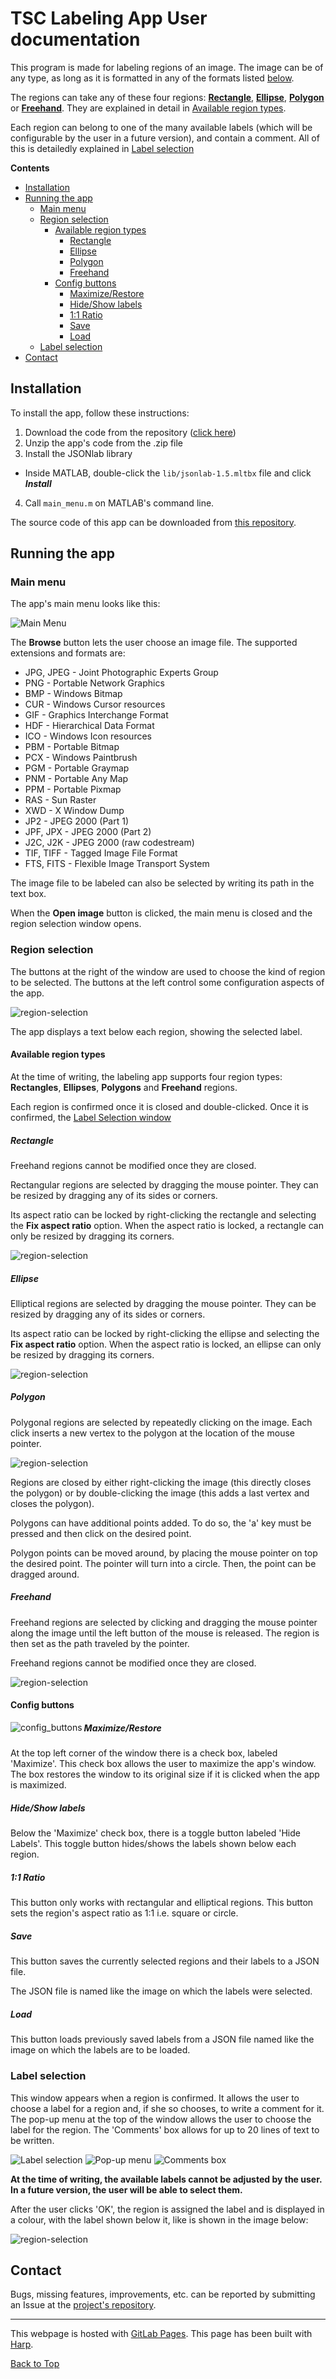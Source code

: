# TSC Labeling App User documentation

This program is made for labeling regions of an image. The image can be of any
type, as long as it is formatted in any of the formats
listed [below](#file-types).

The regions can take any of these four regions: **[Rectangle](#rectangle)**,
**[Ellipse](#ellipse)**, **[Polygon](#polygon)** or **[Freehand](#freehand)**.
They are explained in detail in [Available region types](#available-region-types).

Each region can belong to one of the many available labels (which will be
configurable by the user in a future version), and contain a comment. All of
this is detailedly explained in [Label selection](#label-selection)

<!-- This app has been developed for the project **NOM_PROJECTE** from the Image
Processing Group ([GPI]) at the Signal Theory and Communications
Department ([TSC]) of Universitat Politècnica de Catalunya - BarcelonaTech
([UPC]). It has been funded by the UPC's Centre for Development
Cooperation ([CCD]), as a part of its [UPC project on neglected diseases][neglected-diseases]. -->

<!-- START doctoc generated TOC please keep comment here to allow auto update -->
<!-- DON'T EDIT THIS SECTION, INSTEAD RE-RUN doctoc TO UPDATE -->
**Contents**

- [Installation](#installation)
- [Running the app](#running-the-app)
    - [Main menu](#main-menu)
    - [Region selection](#region-selection)
        - [Available region types](#available-region-types)
            - [Rectangle](#rectangle)
            - [Ellipse](#ellipse)
            - [Polygon](#polygon)
            - [Freehand](#freehand)
        - [Config buttons](#config-buttons)
            - [Maximize/Restore](#maximizerestore)
            - [Hide/Show labels](#hideshow-labels)
            - [1:1 Ratio](#11-ratio)
            - [Save](#save)
            - [Load](#load)
    - [Label selection](#label-selection)
- [Contact](#contact)

<!-- END doctoc generated TOC please keep comment here to allow auto update -->

<a name="installation"></a>
## Installation

To install the app, follow these instructions:

1. Download the code from the repository ([click here][src_down])
2. Unzip the app's code from the .zip file
3. Install the JSONlab library
  - Inside MATLAB, double-click the `lib/jsonlab-1.5.mltbx` file and click ***Install***
4. Call `main_menu.m` on MATLAB's command line.

The source code of this app can be downloaded from [this repository][projrepo].

<a name="running-the-app"></a>
## Running the app

<a name="main-menu"></a>
### Main menu

The app's main menu looks like this:

![Main Menu](screenshots/main_menu.svg)

<a name="file-types"></a>
The **Browse** button lets the user choose an image file. The supported
extensions and formats are:

- JPG, JPEG - Joint Photographic Experts Group
- PNG - Portable Network Graphics
- BMP - Windows Bitmap
- CUR - Windows Cursor resources
- GIF - Graphics Interchange Format
- HDF - Hierarchical Data Format
- ICO - Windows Icon resources
- PBM - Portable Bitmap
- PCX - Windows Paintbrush
- PGM - Portable Graymap
- PNM - Portable Any Map
- PPM - Portable Pixmap
- RAS - Sun Raster
- XWD - X Window Dump
- JP2 - JPEG 2000 (Part 1)
- JPF, JPX - JPEG 2000 (Part 2)
- J2C, J2K - JPEG 2000 (raw codestream)
- TIF, TIFF - Tagged Image File Format
- FTS, FITS - Flexible Image Transport System

The image file to be labeled can also be selected by writing its path in the
text box.

When the **Open image** button is clicked, the main menu is closed and the
region selection window opens.

<a name="region-selection"></a>
### Region selection

The buttons at the right of the window are used to choose the kind of region to
be selected. The buttons at the left control some configuration aspects of the
app.

![region-selection](screenshots/region_selection.svg)

The app displays a text below each region, showing the selected label.

<a name="available-region-types"></a>
#### Available region types

At the time of writing, the labeling app supports four region types:
**Rectangles**, **Ellipses**, **Polygons** and **Freehand** regions.

Each region is confirmed once it is closed and double-clicked. Once it is
confirmed, the [Label Selection window](#label-selection)

<a name="rectangle"></a>
##### Rectangle

Freehand regions cannot be modified once they are closed.

Rectangular regions are selected by dragging the mouse pointer. They can be
resized by dragging any of its sides or corners.

Its aspect ratio can be locked by right-clicking the rectangle and selecting the
**Fix aspect ratio** option. When the aspect ratio is locked, a rectangle can
only be resized by dragging its corners.

![region-selection](screenshots/rect_fix_aspect_ratio.png)

<a name="ellipse"></a>
##### Ellipse

Elliptical regions are selected by dragging the mouse pointer. They can be
resized by dragging any of its sides or corners.

Its aspect ratio can be locked by right-clicking the ellipse and selecting the
**Fix aspect ratio** option. When the aspect ratio is locked, an ellipse can
only be resized by dragging its corners.

![region-selection](screenshots/ellipse_fix_aspect_ratio.png)

<a name="polygon"></a>
##### Polygon

Polygonal regions are selected by repeatedly clicking on the image. Each click
inserts a new vertex to the polygon at the location of the mouse pointer.

![region-selection](screenshots/polygon_points.png)

Regions are closed by either right-clicking the image (this directly closes the
polygon) or by double-clicking the image (this adds a last vertex and closes the
polygon).

Polygons can have additional points added. To do so, the 'a' key must be pressed
and then click on the desired point.

Polygon points can be moved around, by placing the mouse pointer on top the
desired point. The pointer will turn into a circle. Then, the point can be
dragged around.

<a name="freehand"></a>
##### Freehand

Freehand regions are selected by clicking and dragging the mouse pointer along
the image until the left button of the mouse is released. The region is then set
as the path traveled by the pointer.

Freehand regions cannot be modified once they are closed.

![region-selection](screenshots/freehand_region.png)

<a name="config-buttons"></a>
#### Config buttons

<img align="left" alt=config_buttons src="screenshots/config_buttons.svg">

<a name="maximizerestore"></a>
##### Maximize/Restore

At the top left corner of the window there is a check box, labeled 'Maximize'.
This check box allows the user to maximize the app's window. The box restores
the window to its original size if it is clicked when the app is maximized.

<a name="hideshow-labels"></a>
##### Hide/Show labels

Below the 'Maximize' check box, there is a toggle button labeled 'Hide Labels'.
This toggle button hides/shows the labels shown below each region.

<a name="11-ratio"></a>
##### 1:1 Ratio

This button only works with rectangular and elliptical regions. This button sets
the region's aspect ratio as 1:1 i.e. square or circle.

<a name="save"></a>
##### Save

This button saves the currently selected regions and their labels to a JSON file.

The JSON file is named like the image on which the labels were selected.

<a name="load"></a>
##### Load

This button loads previously saved labels from a JSON file named like the image
on which the labels are to be loaded.

<a name="label-selection"></a>
### Label selection

This window appears when a region is confirmed. It allows the user to choose a
label for a region and, if she so chooses, to write a comment for it. The pop-up
menu at the top of the window allows the user to choose the label for the
region. The 'Comments' box allows for up to 20 lines of text to be written.

![Label selection](screenshots/label_selection.svg) ![Pop-up menu](screenshots/popup_menu.png) ![Comments box](screenshots/comments_box.png)

**At the time of writing, the available labels cannot be adjusted by the user. In
a future version, the user will be able to select them.**

After the user clicks 'OK', the region is assigned the label and is displayed in
a colour, with the label shown below it, like is shown in the image below:

![region-selection](screenshots/multiple_regions.png)

<a name="contact"></a>
## Contact

Bugs, missing features, improvements, etc. can be reported by submitting an
Issue at the
[project's repository][issues].

---

This webpage is hosted with [GitLab Pages]. This page has been built
with [Harp][harp].

<a href="#" class="back-to-top">Back to Top</a>

<!-- Code from http://html-tuts.com/back-to-top-button-jquery/ -->
<script type="text/javascript">
    // create the back to top button
    $('body').prepend('<a href="#" class="back-to-top">Back to Top</a>');

    var amountScrolled = 300;

    $(window).scroll(function() {
    	if ( $(window).scrollTop() > amountScrolled ) {
    		$('a.back-to-top').fadeIn('slow');
    	} else {
    		$('a.back-to-top').fadeOut('slow');
    	}
    });

    $('a.back-to-top, a.simple-back-to-top').click(function() {
    	$('html, body').animate({
    		scrollTop: 0
    	}, 700);
    	return false;
    });
    </script>

[src_down]: https://gitlab.com/albertaparicio/tsc-leishmaniosis/repository/archive.zip?ref=master
[GPI]: https://imatge.upc.edu/web/
[TSC]: http://www.tsc.upc.edu/en
[UPC]: http://www.upc.edu/?set_language=en
[CCD]: https://www.upc.edu/ccd/en
[neglected-diseases]: http://www.upc.edu/ccd/ca/accions-al-sud/projectes-2016/coordinacio-del-treball-de-la-upc-contra-les-malalties-desateses
[GitLab Pages]: https://pages.gitlab.io/
[harp]: http://harpjs.com/
[projrepo]: https://gitlab.com/albertaparicio/tsc-leishmaniosis/
[issues]: https://gitlab.com/albertaparicio/tsc-leishmaniosis/issues
